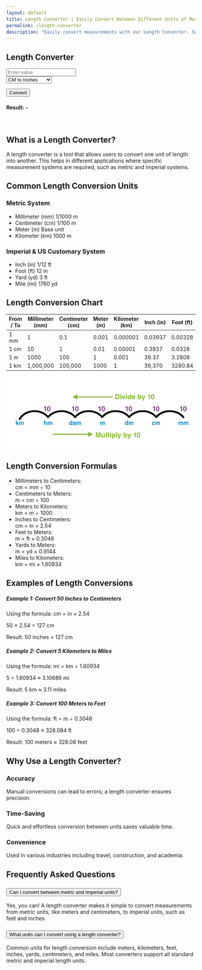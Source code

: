 ```yaml
---
layout: default
title: Length Converter | Easily Convert Between Different Units of Measurement
permalink: /length-converter
description: "Easily convert measurements with our Length Converter. Switch between units instantly and get accurate results in just a few clicks!"
---
```


<div class="container p-4">
    <div class="card shadow-lg p-4 col-12 col-sm-8 col-md-6">
        <h2 class="text-center mb-4">Length Converter</h2>
 <div class="mb-3">
            <input type="number" id="inputValue" class="form-control" placeholder="Enter value">
        </div>
<div class="mb-3">
            <select id="conversionType" class="form-select">
                <option value="cmToInches">CM to Inches</option>
                <option value="inchesToCm">Inches to CM</option>
                <option value="mmToInches">MM to Inches</option>
                <option value="inchesToMm">Inches to MM</option>
                <option value="metersToFeet">Meters to Feet</option>
                <option value="feetToMeters">Feet to Meters</option>
                <option value="kmToMiles">KM to Miles</option>
                <option value="milesToKm">Miles to KM</option>
                <option value="cmToFeet">CM to Feet</option>
                <option value="feetToCm">Feet to CM</option>
                <option value="inchesToFeet">Inches to Feet</option>
                <option value="feetToInches">Feet to Inches</option>
                <option value="metersToYards">Meters to Yards</option>
                <option value="yardsToMeters">Yards to Meters</option>
                <option value="mmToCm">MM to CM</option>
                <option value="cmToMm">CM to MM</option>
                <option value="cmToKm">CM to KM</option>
                <option value="kmToCm">KM to CM</option>
                <option value="mmToFeet">MM to Feet</option>
                <option value="feetToMm">Feet to MM</option>
                <option value="metersToMiles">Meters to Miles</option>
                <option value="milesToMeters">Miles to Meters</option>
                <option value="feetToMiles">Feet to Miles</option>
                <option value="milesToFeet">Miles to Feet</option>
                <option value="yardsToFeet">Yards to Feet</option>
                <option value="feetToYards">Feet to Yards</option>
                <option value="inchesToMeters">Inches to Meters</option>
                <option value="metersToInches">Meters to Inches</option>
                <option value="kmToMm">KM to MM</option>
                <option value="mmToKm">MM to KM</option>
                <option value="inchesToYards">Inches to Yards</option>
                <option value="yardsToInches">Yards to Inches</option>
                <option value="yardsToMiles">Yards to Miles</option>
                <option value="milesToYards">Miles to Yards</option>
            </select>
        </div>

<button class="btn btn-primary btn-shadow w-100" onclick="convert()">Convert</button>
<div class="mt-3">
            <h4>Result: <span id="result">-</span></h4>
        </div>
    </div>
</div>

<!-- length convert -->
<div class="row g-3 fw-semibold">
        <script>
            const conversions = [
                "CM to Inches", "Inches to CM", "MM to Inches", "Inches to MM",
                "Meters to Feet", "Feet to Meters", "KM to Miles", "Miles to KM",
                "CM to Feet", "Feet to CM", "Inches to Feet", "Feet to Inches",
                "Meters to Yards", "Yards to Meters", "MM to CM", "CM to MM",
                "CM to KM", "KM to CM", "MM to Feet", "Feet to MM",
                "Meters to Miles", "Miles to Meters", "Feet to Miles", "Miles to Feet",
                "Yards to Feet", "Feet to Yards", "Inches to Meters", "Meters to Inches",
                "KM to MM", "MM to KM", "Inches to Yards", "Yards to Inches",
                "Yards to Miles", "Miles to Yards"
            ];
            conversions.forEach(conversion => {
                let url = conversion.toLowerCase().replace(/ /g, "-"); // Convert to lowercase and replace spaces with '-'
                document.write(`
                    <div class="col-md-4 col-lg-2">
                        <a href="/length-converter/${url}" class="text-dark text-decoration-none">
                            <div class="d-block p-3 text-center rounded shadow-sm bg-light text-dark text-decoration-none">
                                ${conversion}
                            </div>
                        </a>
                    </div>
                `);
            });
 </script>
</div>

<!-- Article part -->
<br>
<section class="card mb-5 border-0 shadow">
            <div class="card-body p-4">
                <h2 class="card-title mb-4"><i class="bi bi-question-circle me-2 text-primary"></i>What is a Length Converter?</h2>
                <p class="card-text lead">A length converter is a tool that allows users to convert one unit of length into another. This helps in different applications where specific measurement systems are required, such as metric and imperial systems.</p>
            </div>
        </section>

 <!-- Units Section -->
<section class="mb-5">
<h2 class="mb-4 pb-2 border-bottom"><i class="bi bi-list-columns me-2 text-primary"></i>Common Length Conversion Units</h2>
  <div class="row">
                <div class="col-md-6 mb-4">
                    <div class="card h-100 border-primary">
                        <div class="card-header bg-primary text-white">
                            <h3 class="h5 mb-0"><i class="bi bi-globe-europe-africa me-2"></i>Metric System</h3>
                        </div>
                        <ul class="list-group list-group-flush">
                            <li class="list-group-item d-flex justify-content-between align-items-center">
                                Millimeter (mm)
                                <span class="badge bg-light text-dark">1/1000 m</span>
                            </li>
                            <li class="list-group-item d-flex justify-content-between align-items-center">
                                Centimeter (cm)
                                <span class="badge bg-light text-dark">1/100 m</span>
                            </li>
                            <li class="list-group-item d-flex justify-content-between align-items-center">
                                Meter (m)
                                <span class="badge bg-light text-dark">Base unit</span>
                            </li>
                            <li class="list-group-item d-flex justify-content-between align-items-center">
                                Kilometer (km)
                                <span class="badge bg-light text-dark">1000 m</span>
                            </li>
                        </ul>
                    </div>
                </div>
<div class="col-md-6 mb-4">
                    <div class="card h-100 border-warning">
                        <div class="card-header bg-warning text-dark">
                            <h3 class="h5 mb-0"><i class="bi bi-globe-americas me-2"></i>Imperial & US Customary System</h3>
                        </div>
                        <ul class="list-group list-group-flush">
                            <li class="list-group-item d-flex justify-content-between align-items-center">
                                Inch (in)
                                <span class="badge bg-light text-dark">1/12 ft</span>
                            </li>
                            <li class="list-group-item d-flex justify-content-between align-items-center">
                                Foot (ft)
                                <span class="badge bg-light text-dark">12 in</span>
                            </li>
                            <li class="list-group-item d-flex justify-content-between align-items-center">
                                Yard (yd)
                                <span class="badge bg-light text-dark">3 ft</span>
                            </li>
                            <li class="list-group-item d-flex justify-content-between align-items-center">
                                Mile (mi)
                                <span class="badge bg-light text-dark">1760 yd</span>
                            </li>
                        </ul>
                    </div>
                </div>
            </div>
</section>

<h2>Length Conversion Chart</h2>
   <div class="table-responsive text-center">
        <table class="table table-bordered">
            <thead class="table-primary">
                <tr>
                    <th>From / To</th>
                    <th>Millimeter (mm)</th>
                    <th>Centimeter (cm)</th>
                    <th>Meter (m)</th>
                    <th>Kilometer (km)</th>
                    <th>Inch (in)</th>
                    <th>Foot (ft)</th>
                    <th>Yard (yd)</th>
                    <th>Mile (mi)</th>
                </tr>
            </thead>
            <tbody>
                <tr><td>1 mm</td><td>1</td><td>0.1</td><td>0.001</td><td>0.000001</td><td>0.03937</td><td>0.00328</td><td>0.00109</td><td>0.00000062</td></tr>
                <tr><td>1 cm</td><td>10</td><td>1</td><td>0.01</td><td>0.00001</td><td>0.3937</td><td>0.0328</td><td>0.01094</td><td>0.0000062</td></tr>
                <tr><td>1 m</td><td>1000</td><td>100</td><td>1</td><td>0.001</td><td>39.37</td><td>3.2808</td><td>1.094</td><td>0.000621</td></tr>
                <tr><td>1 km</td><td>1,000,000</td><td>100,000</td><td>1000</td><td>1</td><td>39,370</td><td>3280.84</td><td>1093.61</td><td>0.621371</td></tr>
            </tbody>
        </table>
    </div>
<img class="img-fluid" alt="Length Measurement Conversion Chart – Metric" src="/assets/images/length-conversion-1.jpg" fetchpriority="high" loading="auto" style="object-fit: contain;" />

<!-- Formulas and Examples -->
<div class="row">
            <!-- Formulas -->
            <div class="col-lg-6 mb-5">
                <div class="card h-100 border-success">
                    <div class="card-header bg-success text-white">
                        <h2 class="h4 mb-0"><i class="bi bi-calculator me-2"></i>Length Conversion Formulas</h2>
                    </div>
                    <div class="card-body">
                        <ul class="list-group list-group-flush">
                            <li class="list-group-item">
                                <span class="fw-bold">Millimeters to Centimeters:</span><br>
                                cm = mm ÷ 10
                            </li>
                            <li class="list-group-item">
                                <span class="fw-bold">Centimeters to Meters:</span><br>
                                m = cm ÷ 100
                            </li>
                            <li class="list-group-item">
                                <span class="fw-bold">Meters to Kilometers:</span><br>
                                km = m ÷ 1000
                            </li>
                            <li class="list-group-item">
                                <span class="fw-bold">Inches to Centimeters:</span><br>
                                cm = in × 2.54
                            </li>
                            <li class="list-group-item">
                                <span class="fw-bold">Feet to Meters:</span><br>
                                m = ft × 0.3048
                            </li>
                            <li class="list-group-item">
                                <span class="fw-bold">Yards to Meters:</span><br>
                                m = yd × 0.9144
                            </li>
                            <li class="list-group-item">
                                <span class="fw-bold">Miles to Kilometers:</span><br>
                                km = mi × 1.60934
                            </li>
                        </ul>
                    </div>
                </div>
            </div>
            <!-- Examples -->
            <div class="col-lg-6 mb-5">
                <div class="card h-100 border-info">
                    <div class="card-header bg-info text-white">
                        <h2 class="h4 mb-0"><i class="bi bi-journal-check me-2"></i>Examples of Length Conversions</h2>
                    </div>
                    <div class="card-body">
                        <div class="card mb-3">
                            <div class="card-body">
                                <h5 class="card-title">Example 1: Convert 50 Inches to Centimeters</h5>
                                <p class="card-text">Using the formula: cm = in × 2.54</p>
                                <p class="card-text">50 × 2.54 = 127 cm</p>
                                <p class="fw-bold text-success">Result: 50 inches = 127 cm</p>
                            </div>
                        </div>
                        <div class="card mb-3">
                            <div class="card-body">
                                <h5 class="card-title">Example 2: Convert 5 Kilometers to Miles</h5>
                                <p class="card-text">Using the formula: mi = km ÷ 1.60934</p>
                                <p class="card-text">5 ÷ 1.60934 ≈ 3.10686 mi</p>
                                <p class="fw-bold text-success">Result: 5 km ≈ 3.11 miles</p>
                            </div>
                        </div>
                        <div class="card">
                            <div class="card-body">
                                <h5 class="card-title">Example 3: Convert 100 Meters to Feet</h5>
                                <p class="card-text">Using the formula: ft = m ÷ 0.3048</p>
                                <p class="card-text">100 ÷ 0.3048 ≈ 328.084 ft</p>
                                <p class="fw-bold text-success">Result: 100 meters ≈ 328.08 feet</p>
                            </div>
                        </div>
                    </div>
                </div>
            </div>
        </div>

 <!-- Why Use -->
 <section class="card mb-5 border-secondary">
            <div class="card-header bg-secondary text-white">
                <h2 class="h4 mb-0"><i class="bi bi-lightbulb me-2"></i>Why Use a Length Converter?</h2>
            </div>
            <div class="card-body">
                <div class="row">
                    <div class="col-md-4 mb-3">
                        <div class="text-center p-3">
                            <i class="bi bi-check-circle-fill text-success display-4 mb-3"></i>
                            <h3 class="h5">Accuracy</h3>
                            <p>Manual conversions can lead to errors; a length converter ensures precision.</p>
                        </div>
                    </div>
                    <div class="col-md-4 mb-3">
                        <div class="text-center p-3">
                            <i class="bi bi-stopwatch-fill text-primary display-4 mb-3"></i>
                            <h3 class="h5">Time-Saving</h3>
                            <p>Quick and effortless conversion between units saves valuable time.</p>
                        </div>
                    </div>
                    <div class="col-md-4 mb-3">
                        <div class="text-center p-3">
                            <i class="bi bi-gear-fill text-info display-4 mb-3"></i>
                            <h3 class="h5">Convenience</h3>
                            <p>Used in various industries including travel, construction, and academia.</p>
                        </div>
                    </div>
                </div>
            </div>
        </section>

<!-- FAQ -->
<section class="mb-5">
            <h2 class="mb-4 pb-2 border-bottom"><i class="bi bi-question-circle me-2 text-primary"></i>Frequently Asked Questions</h2>
            <div class="accordion" id="faqAccordion">
                <div class="accordion-item">
                    <h3 class="accordion-header" id="headingOne">
                <button class="accordion-button" type="button" data-bs-toggle="collapse" data-bs-target="#collapseOne">Can I convert between metric and imperial units? </button>
                    </h3>
                    <div id="collapseOne" class="accordion-collapse collapse show" data-bs-parent="#faqAccordion">
                        <div class="accordion-body">
                            Yes, you can! A length converter makes it simple to convert measurements from metric units, like meters and centimeters, to imperial units, such as feet and inches.
                        </div>
                    </div>
                </div>
                <div class="accordion-item">
                    <h3 class="accordion-header" id="headingTwo">
                        <button class="accordion-button collapsed" type="button" data-bs-toggle="collapse" data-bs-target="#collapseTwo">
                            What units can I convert using a length converter?
                        </button>
                    </h3>
                    <div id="collapseTwo" class="accordion-collapse collapse" data-bs-parent="#faqAccordion">
                        <div class="accordion-body"> Common units for length conversion include meters, kilometers, feet, inches, yards, centimeters, and miles. Most converters support all standard metric and imperial length units.  </div>
                    </div>
                </div>
            </div>
        </section>

<!-- Article Part close -->
<script>
        function convert() {
            let value = parseFloat(document.getElementById("inputValue").value);
            let type = document.getElementById("conversionType").value;
            let result = 0;

            const conversions = {
                cmToInches: value => value / 2.54,
                inchesToCm: value => value * 2.54,
                mmToInches: value => value / 25.4,
                inchesToMm: value => value * 25.4,
                metersToFeet: value => value * 3.28084,
                feetToMeters: value => value / 3.28084,
                kmToMiles: value => value * 0.621371,
                milesToKm: value => value / 0.621371,
                cmToFeet: value => value / 30.48,
                feetToCm: value => value * 30.48,
                inchesToFeet: value => value / 12,
                feetToInches: value => value * 12,
                metersToYards: value => value * 1.09361,
                yardsToMeters: value => value / 1.09361,
                mmToCm: value => value / 10,
                cmToMm: value => value * 10,
                cmToKm: value => value / 100000,
                kmToCm: value => value * 100000,
                mmToFeet: value => value / 304.8,
                feetToMm: value => value * 304.8,
                metersToMiles: value => value / 1609.34,
                milesToMeters: value => value * 1609.34,
                feetToMiles: value => value / 5280,
                milesToFeet: value => value * 5280,
                yardsToFeet: value => value * 3,
                feetToYards: value => value / 3,
                inchesToMeters: value => value / 39.37,
                metersToInches: value => value * 39.37,
                kmToMm: value => value * 1000000,
                mmToKm: value => value / 1000000,
                inchesToYards: value => value / 36,
                yardsToInches: value => value * 36,
                yardsToMiles: value => value / 1760,
                milesToYards: value => value * 1760
            };

            if (!isNaN(value) && conversions[type]) {
                result = conversions[type](value).toFixed(4);
            } else {
                result = "Invalid input";
            }

            document.getElementById("result").textContent = result;
        }
</script>

<script src="https://polyfill.io/v3/polyfill.min.js?features=es6"></script>
<script id="MathJax-script" async src="https://cdn.jsdelivr.net/npm/mathjax@3/es5/tex-mml-chtml.js"></script>
